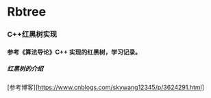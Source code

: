 # Rbtree
### C++红黑树实现

#### 参考《算法导论》C++ 实现的红黑树，学习记录。

##### 红黑树的介绍

[参考博客][https://www.cnblogs.com/skywang12345/p/3624291.html]



